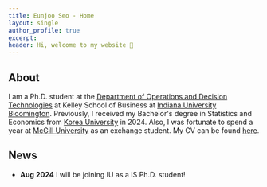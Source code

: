 ```yaml
---
title: Eunjoo Seo - Home
layout: single
author_profile: true
excerpt:  
header: Hi, welcome to my website 🤗
---
```

## About 
I am a Ph.D. student at the [Department of Operations and Decision Technologies](https://kelley.iu.edu/faculty-research/departments/operations-decision-technologies/index.html) at Kelley School of Business at [Indiana University Bloomington](https://bloomington.iu.edu/index.html). Previously, I received my Bachelor's degree in Statistics and Economics from [Korea University](https://www.korea.edu/mbshome/mbs/en/index.do) in 2024. Also, I was fortunate to spend a year at [McGill University](https://www.mcgill.ca/) as an exchange student. My CV can be found [here](/assets/cv/cv-seo-2023.pdf).

## News
- **Aug 2024** I will be joining IU as a IS Ph.D. student!

